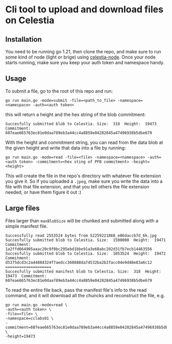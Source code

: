 # Cli tool to upload and download files on Celestia

## Installation
You need to be running go 1.21, then clone the repo, and make sure to run some kind of node (light or brige) using [celestia-node](https://github.com/celestiaorg/celestia-node/tree/main).
Once your node starts running, make sure you keep your auth token and namespace handy.

## Usage
To submit a file, go to the root of this repo and run:

```
go run main.go -mode=submit -file=<path_to_file> -namespace=<namespace> -auth=<auth token>
```

this will return a height and the hex string of the blob commitment:
```
Succesfully submitted blob to Celestia. Size:  318  Height:  19473  Commitment:  607eae665763ec81e0daa789eb3a44cc4a8859e04282845a47496938b5dbe679
```

With the height and commitment string, you can read from the data blob at the given height and write that data into a file by running:

```
go run main.go -mode=read -file=<file> -namespace=<namespace> -auth=<auth token> -commitment=<hex sting of PFB commitment> -height=<height>
```

This will create the file in the repo's directory with whatever file extension you give it. So if you uploaded a `.jpeg`, make sure you write the data into a file with that file extension, and that you tell others the file extension needed, or have them figure it out :)

## Large files
Files larger than `maxBlobSize` will be chunked and submitted along with a simple manifest file.

```
Successfully read 2553524 bytes from 52259221868_e86daccb7d_6k.jpg
Succesfully submitted blob to Celestia. Size:  1500000  Height:  19471  Commitment:  1a2ffd664905aaac20c9f0bc295ebd1bbe91a3e68abc202d31fb7ecb14463556
Succesfully submitted blob to Celestia. Size:  1053524  Height:  19472  Commitment:  d5375dcd3c2a44884324f7aedcc360888da74532ba2b2facc04e9d48e83a6c12
====================
Succesfully submitted manifest blob to Celestia. Size:  318  Height:  19473  Commitment:  607eae665763ec81e0daa789eb3a44cc4a8859e04282845a47496938b5dbe679
```

To read the entire file back, pass the manifest file's info to the read command, and it will download all the chuncks and reconstruct the file, e.g.

```
go run main.go -mode=read \
-auth=<auth token> \
-file=<file> \
-namespace=cclabs01 \
-commitment=607eae665763ec81e0daa789eb3a44cc4a8859e04282845a47496938b5dbe679 \
-height=19473
```
